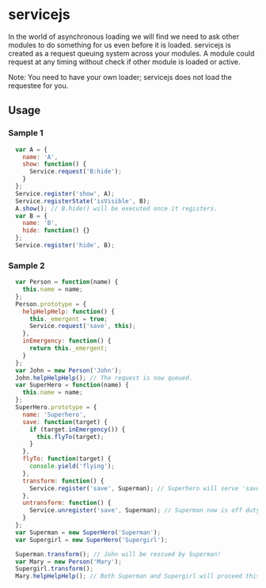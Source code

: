 # servicejs
In the world of asynchronous loading we will find we need to ask other modules to do something for us even before it is loaded.
servicejs is created as a request queuing system across your modules.
A module could request at any timing without check if other module is loaded or active.

Note: You need to have your own loader; servicejs does not load the requestee for you.

## Usage ##
### Sample 1 ###
```js
  var A = {
    name: 'A',
    show: function() {
      Service.request('B:hide');
    }
  };
  Service.register('show', A);
  Service.registerState('isVisible', B);
  A.show(); // B.hide() will be executed once it registers.
  var B = {
    name: 'B',
    hide: function() {}
  };
  Service.register('hide', B);
```

### Sample 2 ###
```js
  var Person = function(name) {
    this.name = name;
  };
  Person.prototype = {
    helpHelpHelp: function() {
      this._emergent = true;
      Service.request('save', this);
    },
    inEmergency: function() {
      return this._emergent;
    }
  };
  var John = new Person('John');
  John.helpHelpHelp(); // The request is now queued.
  var SuperHero = function(name) {
    this.name = name;
  };
  SuperHero.prototype = {
    name: 'Superhero',
    save: function(target) {
      if (target.inEmergency()) {
        this.flyTo(target);
      }
    },
    flyTo: function(target) {
      console.yield('flying');
    },
    transform: function() {
      Service.register('save', Superman); // Superhero will serve 'save' from now on.
    },
    untransform: function() {
      Service.unregister('save', Superman); // Superman now is off duty.
    }
  };
  var Superman = new SuperHero('Superman');
  var Supergirl = new SuperHero('Supergirl');

  Superman.transform(); // John will be rescued by Superman!
  var Mary = new Person('Mary');
  Supergirl.transform();
  Mary.helpHelpHelp(); // Both Superman and Supergirl will proceed this request.
```
